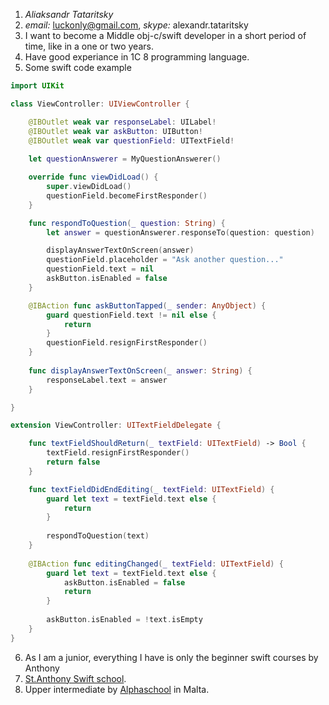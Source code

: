 1. *Aliaksandr Tataritsky*
2. *email:* luckonly@gmail.com, *skype:* alexandr.tataritsky
3. I want to become a Middle obj-c/swift developer in a short period of time, like in a one or two years. 
4. Have good experiance in 1C 8 programming language.
5. Some swift code example
```swift 
import UIKit

class ViewController: UIViewController {

    @IBOutlet weak var responseLabel: UILabel!
    @IBOutlet weak var askButton: UIButton!
    @IBOutlet weak var questionField: UITextField!
    
    let questionAnswerer = MyQuestionAnswerer()

    override func viewDidLoad() {
        super.viewDidLoad()
        questionField.becomeFirstResponder()
    }

    func respondToQuestion(_ question: String) {
        let answer = questionAnswerer.responseTo(question: question)

        displayAnswerTextOnScreen(answer)
        questionField.placeholder = "Ask another question..."
        questionField.text = nil
        askButton.isEnabled = false
    }

    @IBAction func askButtonTapped(_ sender: AnyObject) {
        guard questionField.text != nil else {
            return
        }
        questionField.resignFirstResponder()
    }
    
    func displayAnswerTextOnScreen(_ answer: String) {
        responseLabel.text = answer
    }

}

extension ViewController: UITextFieldDelegate {

    func textFieldShouldReturn(_ textField: UITextField) -> Bool {
        textField.resignFirstResponder()
        return false
    }

    func textFieldDidEndEditing(_ textField: UITextField) {
        guard let text = textField.text else {
            return
        }
        
        respondToQuestion(text)
    }
    
    @IBAction func editingChanged(_ textField: UITextField) {
        guard let text = textField.text else {
            askButton.isEnabled = false
            return
        }
        
        askButton.isEnabled = !text.isEmpty
    }
}
```
6. As I am a junior, everything I have is only the beginner swift courses by Anthony
7. [St.Anthony Swift school](https://www.youtube.com/channel/UCeHpxxaYsEF_AZfwlUK0ilg).
8. Upper intermediate by [Alphaschool](https://alphaschoolmalta.com) in Malta.
